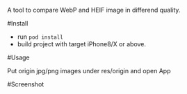A tool to compare WebP and HEIF image in differend quality.

#Install

- run ``` pod install ```
- build project with target iPhone8/X or above.

#Usage

Put origin jpg/png images under res/origin and open App


#Screenshot





